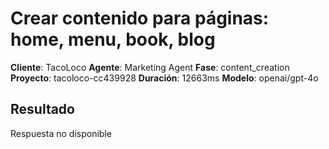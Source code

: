 # Crear contenido para páginas: home, menu, book, blog

**Cliente**: TacoLoco
**Agente**: Marketing Agent
**Fase**: content_creation
**Proyecto**: tacoloco-cc439928
**Duración**: 12663ms
**Modelo**: openai/gpt-4o

## Resultado

Respuesta no disponible